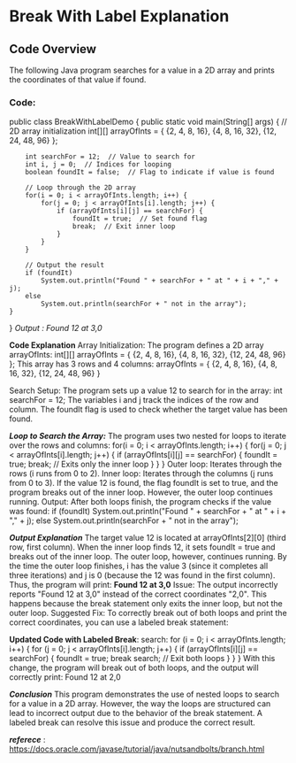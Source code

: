# Break With Label Explanation

## Code Overview

The following Java program searches for a value in a 2D array and prints the coordinates of that value if found.

### Code:

public class BreakWithLabelDemo {
    public static void main(String[] args) {
        // 2D array initialization
        int[][] arrayOfInts = {
            {2, 4, 8, 16},
            {4, 8, 16, 32},
            {12, 24, 48, 96}
        };

        int searchFor = 12;  // Value to search for
        int i, j = 0;  // Indices for looping
        boolean foundIt = false;  // Flag to indicate if value is found

        // Loop through the 2D array
        for(i = 0; i < arrayOfInts.length; i++) {
            for(j = 0; j < arrayOfInts[i].length; j++) {
                if (arrayOfInts[i][j] == searchFor) {
                    foundIt = true;  // Set found flag
                    break;  // Exit inner loop
                }
            }
        }

        // Output the result
        if (foundIt)
            System.out.println("Found " + searchFor + " at " + i + "," + j);
        else
            System.out.println(searchFor + " not in the array");
    }
}
_Output : Found 12 at 3,0_

**Code Explanation**
Array Initialization:
The program defines a 2D array arrayOfInts:
int[][] arrayOfInts = {
    {2, 4, 8, 16},
    {4, 8, 16, 32},
    {12, 24, 48, 96}
};
This array has 3 rows and 4 columns:
arrayOfInts = {
    {2, 4, 8, 16},
    {4, 8, 16, 32},
    {12, 24, 48, 96}
}

Search Setup:
The program sets up a value 12 to search for in the array:
int searchFor = 12;
The variables i and j track the indices of the row and column. The foundIt flag is used to check whether the target value has been found.

**_Loop to Search the Array:_**
The program uses two nested for loops to iterate over the rows and columns:
for(i = 0; i < arrayOfInts.length; i++) {
    for(j = 0; j < arrayOfInts[i].length; j++) {
        if (arrayOfInts[i][j] == searchFor) {
            foundIt = true;
            break; // Exits only the inner loop
        }
    }
}
Outer loop: Iterates through the rows (i runs from 0 to 2).
Inner loop: Iterates through the columns (j runs from 0 to 3).
If the value 12 is found, the flag foundIt is set to true, and the program breaks out of the inner loop. However, the outer loop continues running.
Output:
After both loops finish, the program checks if the value was found:
if (foundIt)
    System.out.println("Found " + searchFor + " at " + i + "," + j);
else
    System.out.println(searchFor + " not in the array");

_**Output Explanation**_
The target value 12 is located at arrayOfInts[2][0] (third row, first column).
When the inner loop finds 12, it sets foundIt = true and breaks out of the inner loop. The outer loop, however, continues running.
By the time the outer loop finishes, i has the value 3 (since it completes all three iterations) and j is 0 (because the 12 was found in the first column).
Thus, the program will print:
       **Found 12 at 3,0**
Issue:
The output incorrectly reports "Found 12 at 3,0" instead of the correct coordinates "2,0".
This happens because the break statement only exits the inner loop, but not the outer loop.
Suggested Fix:
To correctly break out of both loops and print the correct coordinates, you can use a labeled break statement:

**Updated Code with Labeled Break**:
search: 
  for (i = 0; i < arrayOfInts.length; i++) 
  {
    for (j = 0; j < arrayOfInts[i].length; j++) 
    {
        if (arrayOfInts[i][j] == searchFor) 
        {
            foundIt = true;
            break search;  // Exit both loops
        }
    }
}
With this change, the program will break out of both loops, and the output will correctly print:
Found 12 at 2,0

_**Conclusion**_
This program demonstrates the use of nested loops to search for a value in a 2D array. However, the way the loops are structured can lead to incorrect output due to the behavior of the break statement. A labeled break can resolve this issue and produce the correct result.

_**referece**_ : https://docs.oracle.com/javase/tutorial/java/nutsandbolts/branch.html


